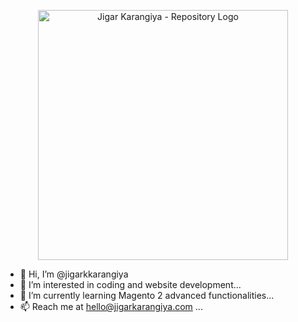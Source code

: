 <p align="center"><a href="#" target="_blank"><img src="https://img001.prntscr.com/file/img001/ADMYUqMjTjKPaOgE8c1C0g.png" width="400" alt="Jigar Karangiya - Repository Logo"></a></p>

- 👋 Hi, I’m @jigarkkarangiya
- 👀 I’m interested in coding and website development...
- 🌱 I’m currently learning Magento 2 advanced functionalities...
- 📫 Reach me at hello@jigarkarangiya.com ...
